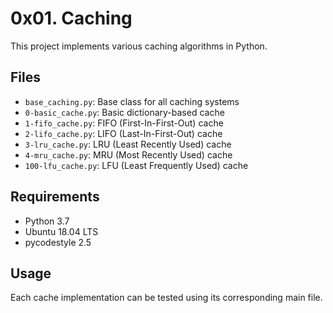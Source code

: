 # 0x01. Caching

This project implements various caching algorithms in Python.

## Files

- `base_caching.py`: Base class for all caching systems
- `0-basic_cache.py`: Basic dictionary-based cache
- `1-fifo_cache.py`: FIFO (First-In-First-Out) cache
- `2-lifo_cache.py`: LIFO (Last-In-First-Out) cache
- `3-lru_cache.py`: LRU (Least Recently Used) cache
- `4-mru_cache.py`: MRU (Most Recently Used) cache
- `100-lfu_cache.py`: LFU (Least Frequently Used) cache

## Requirements

- Python 3.7
- Ubuntu 18.04 LTS
- pycodestyle 2.5

## Usage

Each cache implementation can be tested using its corresponding main file.
